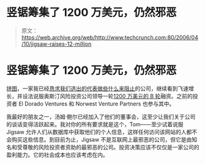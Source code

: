 # 竖锯筹集了 1200 万美元，仍然邪恶

> 原文：<https://web.archive.org/web/http://www.techcrunch.com:80/2006/04/10/jigsaw-raises-12-million>

# 竖锯筹集了 1200 万美元，仍然邪恶

 [](https://web.archive.org/web/20230222074033/http://www.jigsaw.com/) [拼图](https://web.archive.org/web/20230222074033/http://www.jigsaw.com/)，一家我已经[恳求我们选出的代表做些什么来阻止](https://web.archive.org/web/20230222074033/https://techcrunch.com/2006/03/23/jigsaw-is-a-really-really-bad-idea/)的公司，继续看到飞速增长，并设法说服奥斯汀风险投资公司领导一轮[1200 万美元的 B 轮](https://web.archive.org/web/20230222074033/http://news.com.com/Jigsaw+nets+12+million/2100-1030_3-6059665.html)融资。之前的投资者 El Dorado Ventures 和 Norwest Venture Partners 也参与其中。

我最好的朋友之一，汤姆·鲍尔已经加入了他们的董事会，这至少让我们关于公司的谈话变得活跃起来。我对你的所有要求就是这个，Tom——至少试着说服 Jigsaw 允许人们从数据库中获取他们的个人信息，这样任何访问该网站的人都不会购买这些信息。到目前为止，Jigsaw 不是互联网上最邪恶的公司，但它是由知名和受尊敬的风险投资者资助的最邪恶的公司。投资决策应该不仅仅是一家公司的盈利能力。它的社会成本也应该考虑在内。